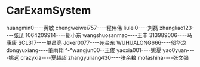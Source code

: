 
# CarExamSystem
huangmin0----黄敏
chengweiwei757----程伟伟
liulei0----刘磊
zhangliao123----张辽
1064209914----胡小东
wangshuosanmao----王丰
313989006----马康康
SCL317----单昌亮
Joker0077----苑金东
WUHUALONG666----邬华龙
dongyuxiang----董雨翔
^-^wangjun00--王俊
yaoxia001----姚夏
yao0yuan----姚远
crazyxia----夏超超
zhangyuliang430----张余粮
mofashiha----张文强
